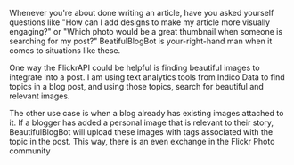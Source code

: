 Whenever you're about done writing an article, have you asked yourself questions like "How can I add designs to make my article more visually engaging?"  or "Which photo would be a great thumbnail when someone is searching for my post?"  BeatifulBlogBot is your-right-hand man when it comes to situations like these.

One way the FlickrAPI could be helpful is finding beautiful images to integrate into a post.  I am using text analytics tools from Indico Data to find topics in a blog post, and using those topics, search for beautiful and relevant images. 

The other use case is when a blog already has existing images attached to it.  If a blogger has added a personal image that is relevant to their story, BeautifulBlogBot will upload these images with tags associated with the topic in the post.  This way, there is an even exchange in the Flickr Photo community